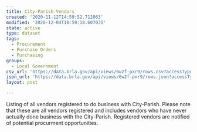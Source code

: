 ```yaml
---
title: City-Parish Vendors
created: '2020-11-12T14:59:52.712063'
modified: '2020-12-04T18:59:18.607031'
state: active
type: dataset
tags:
  - Procurement
  - Purchase Orders
  - Purchasing
groups:
  - Local Government
csv_url: 'https://data.brla.gov/api/views/6w2f-pxr9/rows.csv?accessType=DOWNLOAD'
json_url: 'https://data.brla.gov/api/views/6w2f-pxr9/rows.json?accessType=DOWNLOAD'
layout: post

---
```

Listing of all vendors registered to do business with City-Parish.  Please note that these are all vendors registered and includes vendors who have never actually done business with the City-Parish.  Registered vendors are notified of potential procurment opportunities.

